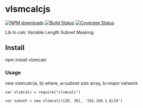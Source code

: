 # vlsmcalcjs
<span class="badge-npmdownloads"><a href="https://npmjs.org/package/vlsmcalc" title="View this project on NPM"><img src="https://img.shields.io/npm/dm/vlsmcalc.svg" alt="NPM downloads" /></a></span>
[![Build Status](https://travis-ci.org/marcoaraujojunior/vlsmcalcjs.svg?branch=master)](https://travis-ci.org/marcoaraujojunior/vlsmcalcjs)
[![Coverage Status](https://coveralls.io/repos/github/marcoaraujojunior/vlsmcalcjs/badge.svg?branch=master)](https://coveralls.io/github/marcoaraujojunior/vlsmcalcjs?branch=master)

Lib to calc Variable Length Subnet Masking



## Install
npm install vlsmcalc

### Usage
new vlsmcalc(a, b) where, a=subnet size array, b=major network

`var vlsmcalc = require("vlsmcalc")`

`var subnet = new vlsmcalc([20, 30], '192.168.1.0/24')`

